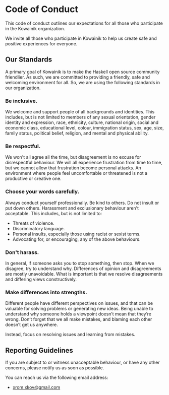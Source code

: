 # Code of Conduct

This code of conduct outlines our expectations for all those who participate
in the Kowainik organization.

We invite all those who participate in Kowainik to help us create safe
and positive experiences for everyone.

## Our Standards

A primary goal of Kowainik is to make the Haskell open source community friendlier.
As such, we are committed to providing a friendly, safe and welcoming environment for all.
So, we are using the following standards in our organization.

### Be inclusive.

We welcome and support people of all backgrounds and identities. This includes,
but is not limited to members of any sexual orientation, gender identity and expression,
race, ethnicity, culture, national origin, social and economic class, educational level,
colour, immigration status, sex, age, size, family status, political belief, religion,
and mental and physical ability.

### Be respectful.

We won't all agree all the time, but disagreement is no excuse for disrespectful behaviour.
We will all experience frustration from time to time, but we cannot allow that frustration
become personal attacks. An environment where people feel uncomfortable or threatened
is not a productive or creative one.

### Choose your words carefully.

Always conduct yourself professionally. Be kind to others. Do not insult or put down others.
Harassment and exclusionary behaviour aren't acceptable. This includes, but is not limited to:

  * Threats of violence.
  * Discriminatory language.
  * Personal insults, especially those using racist or sexist terms.
  * Advocating for, or encouraging, any of the above behaviours.

### Don't harass.

In general, if someone asks you to stop something, then stop. When we disagree, try to understand why.
Differences of opinion and disagreements are mostly unavoidable. What is important is that we resolve
disagreements and differing views constructively.

### Make differences into strengths.

Different people have different perspectives on issues,
and that can be valuable for solving problems or generating new ideas. Being unable to understand why
someone holds a viewpoint doesn’t mean that they’re wrong. Don’t forget that we all make mistakes,
and blaming each other doesn’t get us anywhere.

Instead, focus on resolving issues and learning from mistakes.

##  Reporting Guidelines

If you are subject to or witness unacceptable behaviour, or have any other concerns,
please notify us as soon as possible.

You can reach us via the following email address:

 * xrom.xkov@gmail.com
